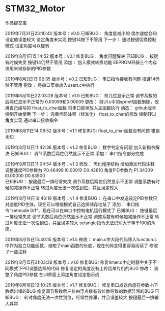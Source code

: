 ﻿# STM32_Motor
作品提交库

2019年7月31日23:10:40 版本号：v0.0
已知BUG：
   角度是减小的
   偶尔速度会和设定值误差较大
   设定角度未实现
   按键14按下不管用
下一步：
   通过按键切换控制模式
   设定角度可以旋转

2019年8月1日15:14:52 版本号：v0.1
修复BUG：
   角度问题解决
已知BUG：
   按键有时候失灵
   按键14仍然不管用
添加：
   加入模式转换功能
   EEPROM开辟三个内存块用来储存新的PID参数

2019年8月2日13:02:35 版本号：v0.2
已知BUG：
   串口指令接收有问题
   按键14仍然不管用
更改：
   将串口菜单放入usart.c中执行

2019年8月10日22:03:28 版本号：v1.0
已知BUG：
   前几位显示正常 调节系数的后两位显示不正常为 0.00099和0.00009
更改：
   将UI.c中的sprintf函数删除，改用自己编写的 float_to_char函数 
   将串口菜单放入主函数执行
动态：
   github版本控制开始使用 
下一步：
   完善代码注释（标准化）
   float_to_char的修改 
   控制转过角度实现 
   通过串口接收指令

2019年8月11日14:08:52 版本号：v1.1
修复BUG:
   float_to_char函数没有问题 错误未知

2019年8月12日11:42:38 版本号：v1.2
修复BUG： 
   数字判定有问题 加入新指令解决 
已知BUG：
   调节系数后两位仍然显示不正常
添加：
   串口指令部分完成

2019年8月13日11:04:54 版本号：v1.3
修改：
   优化程序结构
   增加添加代码注释
   调整速度PID参数为 P0.46499 I0.00010 D0.42610 角度PID参数为 P1.34309 I0.00000 D0.63900  
已知BUG：
   按键最后一排经常失灵
   调节系数后两位仍然显示不正常
   调整系数有时候加减操作不正常
   转过角度无法一次性到位，并且误差较大

2019年8月14日16:46:18 版本号：v1.4
修复BUG：
   在串口中发送设定PID参数只对速度PID生效，现在可以根据模式自己选择储存地址了
添加：
   串口指令“setmode 0/1”，现在可以在串口中控制电机运行模式了
已知BUG：
    按键最后一排经常失灵
   调节系数后两位仍然显示不正常
   调整系数有时候加减操作不正常
   转过角度无法一次性到位，并且误差较大
   setangle指令无法识别大于等于100的角度，

2019年8月15日15:40:15 版本号：v1.5
修改：
   main.c中大段代码移入function.c中作为独立功能函数，缩短了main函数的长度，现在代码变得更容易阅读了
   修改了一些注释

2019年8月15日21:03:29 版本号：v1.6
修复BUG:
   修复timer.c中定时器中关于不同模式下PID调整选择的代码
   修复设定的角度没有上传给单片机的BUG 
修改：
   调整了角度PID参数 
   在UI界面上添加角度设定指示线

2019年8月18日12:10:25 版本号：v1.7
修复BUG：
   修复串口发送角度在参数-h下数据出错的BUG
   修复调节系数后三位由浮点数有效位数导致的数据异常的BUG
已知BUG：
   转过角度无法一次性到位，经常性停滞，并且误差较大
   按键最后一排输入异常